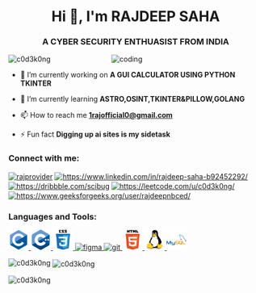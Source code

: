 <h1 align="center">Hi 👋, I'm RAJDEEP SAHA</h1>
<h3 align="center">A CYBER SECURITY ENTHUASIST FROM INDIA</h3>

<img align="right" alt="coding" width="300" src="https://cdn.dribbble.com/users/7813810/screenshots/17447483/media/2f93ce55516c9b590bec1c8950a67a62.gif">

<p align="left"> <img src="https://komarev.com/ghpvc/?username=c0d3k0ng&label=Profile%20views&color=0e75b6&style=flat" alt="c0d3k0ng" /> </p>

- 🔭 I’m currently working on **A GUI CALCULATOR USING PYTHON TKINTER**

- 🌱 I’m currently learning **ASTRO,OSINT,TKINTER&PILLOW,GOLANG**

- 📫 How to reach me **1rajofficial0@gmail.com**

- ⚡ Fun fact **Digging up ai sites is my sidetask**

<h3 align="left">Connect with me:</h3>
<p align="left">
<a href="https://twitter.com/rajprovider" target="blank"><img align="center" src="https://raw.githubusercontent.com/rahuldkjain/github-profile-readme-generator/master/src/images/icons/Social/twitter.svg" alt="rajprovider" height="30" width="40" /></a>
<a href="https://linkedin.com/in/https://www.linkedin.com/in/rajdeep-saha-b92452292/" target="blank"><img align="center" src="https://raw.githubusercontent.com/rahuldkjain/github-profile-readme-generator/master/src/images/icons/Social/linked-in-alt.svg" alt="https://www.linkedin.com/in/rajdeep-saha-b92452292/" height="30" width="40" /></a>
<a href="https://dribbble.com/https://dribbble.com/scibug" target="blank"><img align="center" src="https://raw.githubusercontent.com/rahuldkjain/github-profile-readme-generator/master/src/images/icons/Social/dribbble.svg" alt="https://dribbble.com/scibug" height="30" width="40" /></a>
<a href="https://www.leetcode.com/https://leetcode.com/u/c0d3k0ng/" target="blank"><img align="center" src="https://raw.githubusercontent.com/rahuldkjain/github-profile-readme-generator/master/src/images/icons/Social/leet-code.svg" alt="https://leetcode.com/u/c0d3k0ng/" height="30" width="40" /></a>
<a href="https://auth.geeksforgeeks.org/user/https://www.geeksforgeeks.org/user/rajdeepnbced/" target="blank"><img align="center" src="https://raw.githubusercontent.com/rahuldkjain/github-profile-readme-generator/master/src/images/icons/Social/geeks-for-geeks.svg" alt="https://www.geeksforgeeks.org/user/rajdeepnbced/" height="30" width="40" /></a>
</p>

<h3 align="left">Languages and Tools:</h3>
<p align="left"> <a href="https://www.cprogramming.com/" target="_blank" rel="noreferrer"> <img src="https://raw.githubusercontent.com/devicons/devicon/master/icons/c/c-original.svg" alt="c" width="40" height="40"/> </a> <a href="https://www.w3schools.com/cpp/" target="_blank" rel="noreferrer"> <img src="https://raw.githubusercontent.com/devicons/devicon/master/icons/cplusplus/cplusplus-original.svg" alt="cplusplus" width="40" height="40"/> </a> <a href="https://www.w3schools.com/css/" target="_blank" rel="noreferrer"> <img src="https://raw.githubusercontent.com/devicons/devicon/master/icons/css3/css3-original-wordmark.svg" alt="css3" width="40" height="40"/> </a> <a href="https://www.figma.com/" target="_blank" rel="noreferrer"> <img src="https://www.vectorlogo.zone/logos/figma/figma-icon.svg" alt="figma" width="40" height="40"/> </a> <a href="https://git-scm.com/" target="_blank" rel="noreferrer"> <img src="https://www.vectorlogo.zone/logos/git-scm/git-scm-icon.svg" alt="git" width="40" height="40"/> </a> <a href="https://www.w3.org/html/" target="_blank" rel="noreferrer"> <img src="https://raw.githubusercontent.com/devicons/devicon/master/icons/html5/html5-original-wordmark.svg" alt="html5" width="40" height="40"/> </a> <a href="https://www.linux.org/" target="_blank" rel="noreferrer"> <img src="https://raw.githubusercontent.com/devicons/devicon/master/icons/linux/linux-original.svg" alt="linux" width="40" height="40"/> </a> <a href="https://www.mysql.com/" target="_blank" rel="noreferrer"> <img src="https://raw.githubusercontent.com/devicons/devicon/master/icons/mysql/mysql-original-wordmark.svg" alt="mysql" width="40" height="40"/> </a> </p>

<p><img align="left" src="https://github-readme-stats.vercel.app/api/top-langs?username=c0d3k0ng&show_icons=true&locale=en&layout=compact" alt="c0d3k0ng" /></p>

<p>&nbsp;<img align="center" src="https://github-readme-stats.vercel.app/api?username=c0d3k0ng&show_icons=true&locale=en" alt="c0d3k0ng" /></p>

<p><img align="center" src="https://github-readme-streak-stats.herokuapp.com/?user=c0d3k0ng&" alt="c0d3k0ng" /></p>
